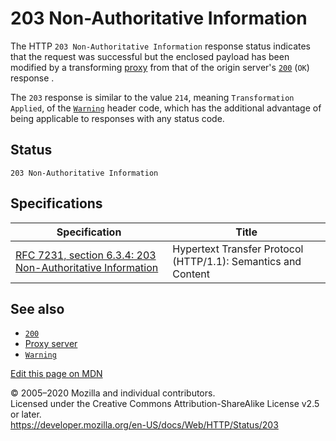 203 Non-Authoritative Information
=================================

The HTTP `203 Non-Authoritative Information` response status indicates that the request was successful but the enclosed payload has been modified by a transforming [proxy](https://developer.mozilla.org/en-US/docs/Glossary/Proxy_server) from that of the origin server's [`200`](200) (`OK`) response .

The `203` response is similar to the value `214`, meaning `Transformation Applied`, of the [`Warning`](../headers/warning) header code, which has the additional advantage of being applicable to responses with any status code.

Status
------

    203 Non-Authoritative Information

Specifications
--------------

<table><thead><tr class="header"><th>Specification</th><th>Title</th></tr></thead><tbody><tr class="odd"><td><a href="https://tools.ietf.org/html/rfc7231#section-6.3.4">RFC 7231, section 6.3.4: 203 Non-Authoritative Information</a></td><td>Hypertext Transfer Protocol (HTTP/1.1): Semantics and Content</td></tr></tbody></table>

See also
--------

-   [`200`](200)
-   [Proxy server](https://developer.mozilla.org/en-US/docs/Glossary/Proxy_server)
-   [`Warning`](../headers/warning)

<a href="https://developer.mozilla.org/en-US/docs/Web/HTTP/Status/203$edit" class="_attribution-link">Edit this page on MDN</a>

© 2005–2020 Mozilla and individual contributors.  
Licensed under the Creative Commons Attribution-ShareAlike License v2.5 or later.  
<a href="https://developer.mozilla.org/en-US/docs/Web/HTTP/Status/203" class="_attribution-link">https://developer.mozilla.org/en-US/docs/Web/HTTP/Status/203</a>

